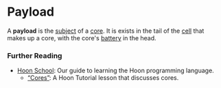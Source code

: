 # Payload

A **payload** is the [subject](urbit-docs/glossary/subject) of a [core](urbit-docs/glossary/core). It is exists in the tail of the [cell](urbit-docs/glossary/cell) that makes up a core, with the core's [battery](urbit-docs/glossary/battery) in the head.

### Further Reading

- [Hoon School](urbit-docs/courses/hoon-school/): Our guide to learning the Hoon programming language.
  - [“Cores”](urbit-docs/courses/hoon-school/F-cores#cores): A Hoon Tutorial lesson that discusses cores.
